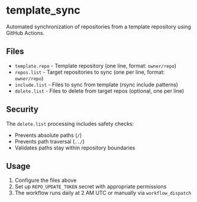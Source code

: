 # template_sync

Automated synchronization of repositories from a template repository using GitHub Actions.

## Files

- `template.repo` - Template repository (one line, format: `owner/repo`)
- `repos.list` - Target repositories to sync (one per line, format: `owner/repo`)
- `include.list` - Files to sync from template (rsync include patterns)
- `delete.list` - Files to delete from target repos (optional, one per line)

## Security

The `delete.list` processing includes safety checks:
- Prevents absolute paths (`/`)
- Prevents path traversal (`../`)
- Validates paths stay within repository boundaries

## Usage

1. Configure the files above
2. Set up `REPO_UPDATE_TOKEN` secret with appropriate permissions
3. The workflow runs daily at 2 AM UTC or manually via `workflow_dispatch`
